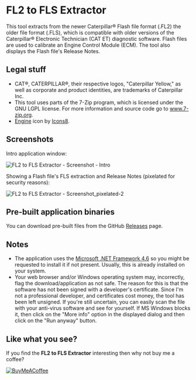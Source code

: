 # FL2 to FLS Extractor
This tool extracts from the newer Caterpillar® Flash file format (.FL2) the older file format (.FLS), which is compatible with older versions of the Caterpillar® Electronic Technician (CAT ET) diagnostic software. Flash files are used to calibrate an Engine Control Module (ECM). The tool also displays the Flash file's Release Notes.

## Legal stuff
- CAT®, CATERPILLAR®, their respective logos, "Caterpillar Yellow," as well as corporate and product identities, are trademarks of Caterpillar Inc.
- This tool uses parts of the 7-Zip program, which is licensed under the GNU LGPL license. For more information and source code go to www.7-zip.org.
- [Engine](https://icons8.com/icon/QwEwqmJDk4Za/engine) icon by [Icons8](https://icons8.com/).

## Screenshots
Intro application window:

![FL2 to FLS Extractor - Screenshot - Intro](https://user-images.githubusercontent.com/4114200/129935278-aafd82ef-6853-4966-9e93-14fac2c05c81.png)

Showing a Flash file's FLS extraction and Release Notes (pixelated for security reasons):

![FL2 to FLS Extractor - Screenshot_pixelated-2](https://user-images.githubusercontent.com/4114200/130321589-81ab62c4-2f5e-4301-b5af-dc3f48a08cbb.png)

## Pre-built application binaries

You can download pre-built files from the GitHub [Releases](https://github.com/pdudis/FL2-to-FLS-Extractor/releases) page.

## Notes

- The application uses the [Microsoft .NET Framework 4.6](https://www.microsoft.com/en-us/download/details.aspx?id=48130) so you might be requested to install it if not present. Usually, this is already installed on your system.
- Your web browser and/or Windows operating system may, incorrectly, flag the download/application as not safe. The reason for this is that the software has not been signed with a developer's certificate. Since I'm not a professional developer, and certificates cost money, the tool has been left unsigned. If you're still uncertain, you can easily scan the file with your anti-virus software and see for yourself. If MS Windows blocks it, then click on the "More info" option in the displayed dialog and then click on the "Run anyway" button.

## Like what you see?

If you find the **FL2 to FLS Extractor** interesting then why not buy me a coffee?

[![BuyMeACoffee](https://user-images.githubusercontent.com/4114200/63639089-672f6a00-c698-11e9-9fac-3b6fcac47901.png)](https://www.buymeacoffee.com/ADYsLjqfi)

